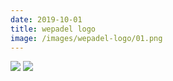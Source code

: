 ```yaml
---
date: 2019-10-01
title: wepadel logo
image: /images/wepadel-logo/01.png
---
```


![](/images/wepadel-logo/01.png)
![](/images/wepadel-logo/02.png)